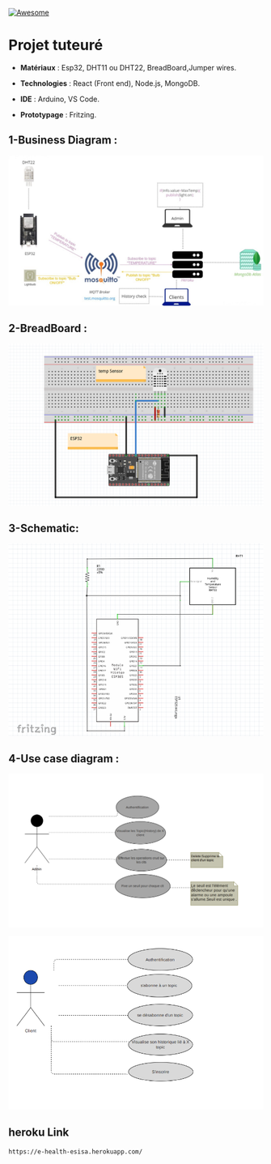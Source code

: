 [![Awesome](https://awesome.re/badge.svg)](https://awesome.re)

# Projet tuteuré

- **Matériaux** : Esp32, DHT11 ou DHT22, BreadBoard,Jumper wires.
  
- **Technologies** : React (Front end), Node.js, MongoDB.
  
- **IDE** : Arduino, VS Code.
  
- **Prototypage** : Fritzing.
  

## 1-Business Diagram :

![](./Assets/1.png)


## 2-BreadBoard :

![](./Assets/2.png)

## 3-Schematic:

![](./Assets/3.png)

## 4-Use case diagram :

![](./Assets/admin.png)

![](./Assets/clt.png)
## heroku Link
```
https://e-health-esisa.herokuapp.com/
```
